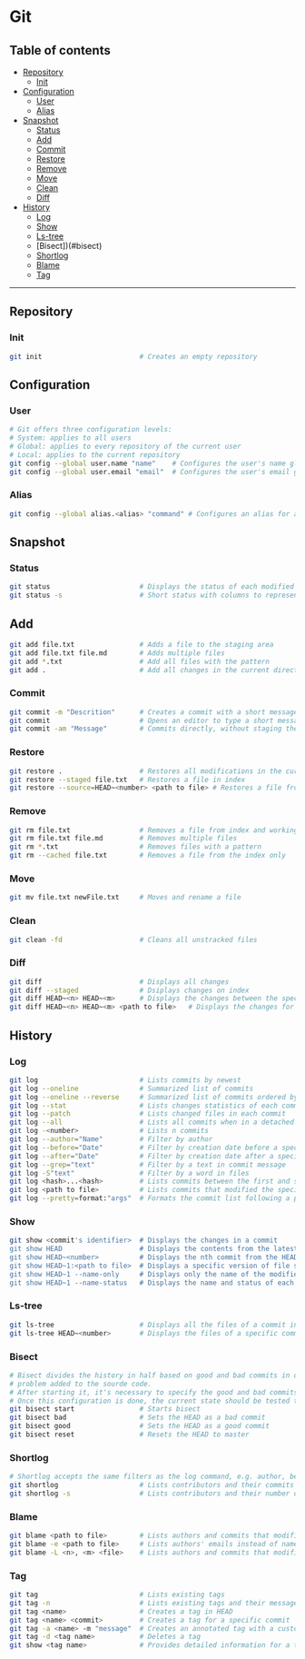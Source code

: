 # Git
## Table of contents
- [Repository](#repository)
    - [Init](#init)
- [Configuration](#configuration)
    - [User](#user)
    - [Alias](#alias)
- [Snapshot](#snapshot)
    - [Status](#status)
    - [Add](#add)
    - [Commit](#commit)
    - [Restore](#restore)
    - [Remove](#remove)
    - [Move](#move)
    - [Clean](#clean)
    - [Diff](#diff)
- [History](#history)
    - [Log](#log)
    - [Show](#show)
    - [Ls-tree](#ls-tree)
    - [Bisect])(#bisect)
    - [Shortlog](#shortlog)
    - [Blame](#blame)
    - [Tag](#tag)
---

## Repository
### Init
```bash
git init                        # Creates an empty repository
```

## Configuration
### User
```bash
# Git offers three configuration levels:
# System: applies to all users
# Global: applies to every repository of the current user
# Local: applies to the current repository
git config --global user.name "name"    # Configures the user's name globally
git config --global user.email "email"  # Configures the user's email globally
```

### Alias
```bash
git config --global alias.<alias> "command" # Configures an alias for a git command
```

## Snapshot
### Status
```bash
git status                      # Displays the status of each modified file
git status -s                   # Short status with columns to represent index and working directory
```

## Add
```bash
git add file.txt                # Adds a file to the staging area
git add file.txt file.md        # Adds multiple files
git add *.txt                   # Add all files with the pattern
git add .                       # Add all changes in the current directory
```

### Commit
```bash
git commit -m "Descrition"      # Creates a commit with a short message
git commit                      # Opens an editor to type a short message and a description
git commit -am "Message"        # Commits directly, without staging the files
```

### Restore
```bash
git restore .                   # Restores all modifications in the current directory
git restore --staged file.txt   # Restores a file in index
git restore --source=HEAD~<number> <path to file> # Restores a file from a specific commit
```

### Remove
```bash
git rm file.txt                 # Removes a file from index and working directory
git rm file.txt file.md         # Removes multiple files
git rm *.txt                    # Removes files with a pattern
git rm --cached file.txt        # Removes a file from the index only
```

### Move
```bash
git mv file.txt newFile.txt     # Moves and rename a file
```

### Clean
```bash
git clean -fd                   # Cleans all unstracked files
```

### Diff
```bash
git diff                        # Displays all changes
git diff --staged               # Dsiplays changes on index
git diff HEAD~<n> HEAD~<m>      # Displays the changes between the specified commits
git diff HEAD~<n> HEAD~<m> <path to file>   # Displays the changes for a file between the specified commits
```

## History
### Log
```bash
git log                         # Lists commits by newest
git log --oneline               # Summarized list of commits
git log --oneline --reverse     # Summarized list of commits ordered by oldest
git log --stat                  # Lists changes statistics of each commit
git log --patch                 # Lists changed files in each commit
git log --all                   # Lists all commits when in a detached HEAD state
git log -<number>               # Lists n commits
git log --author="Name"         # Filter by author
git log --before="Date"         # Filter by creation date before a specified date
git log --after="Date"          # Filter by creation date after a specified date
git log --grep="text"           # Filter by a text in commit message
git log -S"text"                # Filter by a word in files
git log <hash>...<hash>         # Lists commits between the first and second hash specified, exclusive
git log <path to file>          # Lists commits that modified the specified file 
git log --pretty=format:"args"  # Formats the commit list following a pattern. See more on https://git-scm.com/docs/git-log
```

### Show
```bash
git show <commit's identifier>  # Displays the changes in a commit
git show HEAD                   # Displays the contents from the latest commit
git show HEAD~<number>          # Displays the nth commit from the HEAD
git show HEAD~1:<path to file>  # Displays a specific version of file stored in the commit
git show HEAD~1 --name-only     # Displays only the name of the modified files
git show HEAD~1 --name-status   # Displays the name and status of each modified file
```

### Ls-tree
```bash
git ls-tree                     # Displays all the files of a commit in a tree
git ls-tree HEAD~<number>       # Displays the files of a specific commit
```

### Bisect
```bash
# Bisect divides the history in half based on good and bad commits in order to identify a
# problem added to the sourde code.
# After starting it, it's necessary to specify the good and bad commits using their unique identifiers
# Once this configuration is done, the current state should be tested to mark it accordingly.
git bisect start                # Starts bisect
git bisect bad                  # Sets the HEAD as a bad commit
git bisect good                 # Sets the HEAD as a good commit
git bisect reset                # Resets the HEAD to master
```

### Shortlog
```bash
# Shortlog accepts the same filters as the log command, e.g. author, before and after
git shortlog                    # Lists contributors and their commits
git shortlog -s                 # Lists contributors and their number of commits
```

### Blame
```bash
git blame <path to file>        # Lists authors and commits that modified each line of file
git blame -e <path to file>     # Lists authors' emails instead of names
git blame -L <n>, <m> <file>    # Lists authors and commits that modified the lines n to m of a file
```

### Tag
```bash
git tag                         # Lists existing tags
git tag -n                      # Lists existing tags and their messages
git tag <name>                  # Creates a tag in HEAD
git tag <name> <commit>         # Creates a tag for a specific commit
git tag -a <name> -m "message"  # Creates an annotated tag with a custom message
git tag -d <tag name>           # Deletes a tag
git show <tag name>             # Provides detailed information for a tag
```
